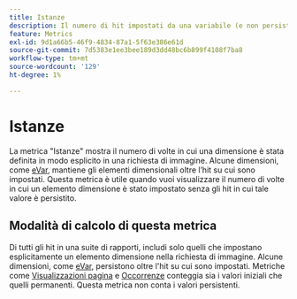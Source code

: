 ```yaml
---
title: Istanze
description: Il numero di hit impostati da una variabile (e non persistenti).
feature: Metrics
exl-id: 9d1a66b5-46f9-4834-87a1-5f63e386e61d
source-git-commit: 7d5383e1ee3bee189d3dd48bc6b899f4108f7ba8
workflow-type: tm+mt
source-wordcount: '129'
ht-degree: 1%

---
```


# Istanze

La metrica &quot;Istanze&quot; mostra il numero di volte in cui una dimensione è stata definita in modo esplicito in una richiesta di immagine. Alcune dimensioni, come [eVar](../dimensions/evar.md), mantiene gli elementi dimensionali oltre l’hit su cui sono impostati. Questa metrica è utile quando vuoi visualizzare il numero di volte in cui un elemento dimensione è stato impostato senza gli hit in cui tale valore è persistito.

## Modalità di calcolo di questa metrica

Di tutti gli hit in una suite di rapporti, includi solo quelli che impostano esplicitamente un elemento dimensione nella richiesta di immagine. Alcune dimensioni, come [eVar](../dimensions/evar.md), persistono oltre l&#39;hit su cui sono impostati. Metriche come [Visualizzazioni pagina](page-views.md) e [Occorrenze](occurrences.md) conteggia sia i valori iniziali che quelli permanenti. Questa metrica non conta i valori persistenti.
